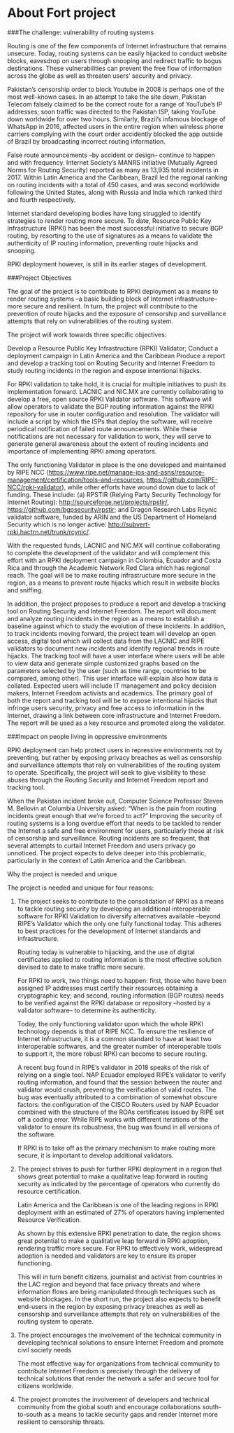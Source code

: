 # About Fort project
###The challenge: vulnerability of routing systems

Routing is one of the few components of Internet infrastructure that remains unsecure. Today, routing systems can be easily hijacked to conduct website blocks, eavesdrop on users through snooping and redirect traffic to bogus destinations. These vulnerabilities can prevent the free flow of information across the globe as well as threaten users’ security and privacy.

Pakistan’s censorship order to block Youtube in 2008 is perhaps one of the most well-known cases. In an attempt to take the site down, Pakistan Telecom falsely claimed to be the correct route for a range of YouTube’s IP addresses; soon traffic was directed to the Pakistan ISP, taking YouTube down worldwide for over two hours. Similarly, Brazil’s infamous blockage of WhatsApp in 2016, affected users in the entire region when wireless phone carriers complying with the court order accidently blocked the app outside of Brazil by broadcasting incorrect routing information.

False route announcements –by accident or design– continue to happen and with frequency. Internet Society’s MANRS initiative (Mutually Agreed Norms for Routing Security) reported as many as 13,935 total incidents in 2017. Within Latin America and the Caribbean, Brazil led the regional ranking on routing incidents with a total of 450 cases, and was second worldwide following the United States, along with Russia and India which ranked third and fourth respectively.

Internet standard developing bodies have long struggled to identify strategies to render routing more secure. To date, Resource Public Key Infrastructure (RPKI) has been the most successful initiative to secure BGP routing, by resorting to the use of signatures as a means to validate the authenticity of IP routing information, preventing route hijacks and snooping.

RPKI deployment however, is still in its earlier stages of development.

###Project Objectives

The goal of the project is to contribute to RPKI deployment as a means to render routing systems –a basic building block of Internet infrastructure– more secure and resilient. In turn, the project will contribute to the prevention of route hijacks and the exposure of censorship and surveillance attempts that rely on vulnerabilities of the routing system.

The project will work towards three specific objectives:

Develop a Resource Public Key Infrastructure (RPKI) Validator;
Conduct a deployment campaign in Latin America and the Caribbean
Produce a report and develop a tracking tool on Routing Security and Internet Freedom to study routing incidents in the region and expose intentional hijacks.


For RPKI validation to take hold, it is crucial for multiple initiatives to push its implementation forward. LACNIC and NIC.MX are currently collaborating to develop a free, open source RPKI Validator software. This software will allow operators to validate the BGP routing information against the RPKI repository for use in router configuration and resolution. The validator will include a script by which the ISPs that deploy the software, will receive periodical notification of failed route announcements. While these notifications are not necessary for validation to work, they will serve to generate general awareness about the extent of routing incidents and importance of implementing RPKI among operators.

The only functioning Validator in place is the one developed and maintained by RIPE NCC (https://www.ripe.net/manage-ips-and-asns/resource-management/certification/tools-and-resources, https://github.com/RIPE-NCC/rpki-validator), while other efforts have wound down due to lack of funding. These include: (a) RPSTIR (Relying Party Security Technology for Internet Routing): http://sourceforge.net/projects/rpstir/, https://github.com/bgpsecurity/rpstir; and Dragon Research Labs Rcynic validator software, funded by ARIN and the US Department of Homeland Security which is no longer active: http://subvert-rpki.hactrn.net/trunk/rcynic/.

With the requested funds, LACNIC and NIC.MX will continue collaborating to complete the development of the validator and will complement this effort with an RPKI deployment campaign in Colombia, Ecuador and Costa Rica and through the Academic Network Red Clara which has regional reach. The goal will be to make routing infrastructure more secure in the region, as a means to prevent route hijacks which result in website blocks and sniffing.

In addition, the project proposes to produce a report and develop a tracking tool on Routing Security and Internet Freedom. The report will document and analyze routing incidents in the region as a means to establish a baseline against which to study the evolution of these incidents. In addition, to track incidents moving forward, the project team will develop an open access, digital tool which will collect data from the LACNIC and RIPE validators to document new incidents and identify regional trends in route hijacks. The tracking tool will have a user interface where users will be able to view data and generate simple customized graphs based on the parameters selected by the user (such as time range, countries to be compared, among other). This user interface will explain also how data is collated. Expected users will include IT management and policy decision makers, Internet Freedom activists and academics. The primary goal of both the report and tracking tool will be to expose intentional hijacks that infringe users security, privacy and free access to information in the Internet, drawing a link between core infrastructure and Internet Freedom. The report will be used as a key resource and promoted along the validator.

###Impact on people living in oppressive environments

RPKI deployment can help protect users in repressive environments not by preventing, but rather by exposing privacy breaches as well as censorship and surveillance attempts that rely on vulnerabilities of the routing system to operate. Specifically, the project will seek to give visibility to these abuses through the Routing Security and Internet Freedom report and tracking tool.

When the Pakistan incident broke out, Computer Science Professor Steven M. Bellovin at Columbia University asked: “When is the pain from routing incidents great enough that we’re forced to act?” Improving the security of routing systems is a long overdue effort that needs to be tackled to render the Internet a safe and free environment for users, particularly those at risk of censorship and surveillance. Routing incidents are so frequent, that several attempts to curtail Internet Freedom and users privacy go unnoticed. The project expects to delve deeper into this problematic, particularly in the context of Latin America and the Caribbean.

Why the project is needed and unique

The project is needed and unique for four reasons:

1. The project seeks to contribute to the consolidation of RPKI as a means to tackle routing security by developing an additional interoperable software for RPKI Validation to diversify alternatives available –beyond RIPE’s Validator which the only one fully functional today. This adheres to best practices for the development of Internet standards and infrastructure.

   Routing today is vulnerable to hijacking, and the use of digital certificates applied to routing information is the most effective solution devised to date to make traffic more secure.

   For RPKI to work, two things need to happen: first, those who have been assigned IP addresses must certify their resources obtaining a cryptographic key; and second, routing information (BGP routes) needs to be verified against the RPKI database or repository –hosted by a validator software– to determine its authenticity.

   Today, the only functioning validator upon which the whole RPKI technology depends is that of RIPE NCC. To ensure the resilience of Internet Infrastructure, it is a common standard to have at least two interoperable softwares, and the greater number of interoperable tools to support it, the more robust RPKI can become to secure routing.

   A recent bug found in RIPE’s validator in 2018 speaks of the risk of relying on a single tool. NAP Ecuador employed RIPE’s validator to verify routing information, and found that the session between the router and validator would crush, preventing the verification of valid routes. The bug was eventually attributed to a combination of somewhat obscure factors: the configuration of the CISCO Routers used by NAP Ecuador combined with the structure of the ROAs certificates issued by RIPE set off a coding error. While RIPE works with different iterations of the validator to ensure its robustness, the bug was found in all versions of the software.

   If RPKI is to take off as the primary mechanism to make routing more secure, it is important to develop additional validators.

2. The project strives to push for further RPKI deployment in a region that shows great potential to make a qualitative leap forward in routing security as indicated by the percentage of operators who currently do resource certification.

   Latin America and the Caribbean is one of the leading regions in RPKI deployment with an estimated of 27% of operators having implemented Resource Verification.

   As shown by this extensive RPKI penetration to date, the region shows great potential to make a qualitative leap forward in RPKI adoption, rendering traffic more secure. For RPKI to effectively work, widespread adoption is needed and validators are key to ensure its proper functioning.

   This will in turn benefit citizens, journalist and activist from countries in the LAC region and beyond that face privacy threats and where information flows are being manipulated through techniques such as website blockages. In the short run, the project also expects to benefit end-users in the region by exposing privacy breaches as well as censorship and surveillance attempts that rely on vulnerabilities of the routing system to operate.

3. The project encourages the involvement of the technical community in developing technical solutions to ensure Internet Freedom and promote civil society needs

   The most effective way for organizations from technical community to contribute Internet Freedom is precisely through the delivery of technical solutions that render the network a safer and secure tool for citizens worldwide.

4. The project promotes the involvement of developers and technical community from the global south and encourage collaborations south-to-south as a means to tackle security gaps and render Internet more resilient to censorship threats.
